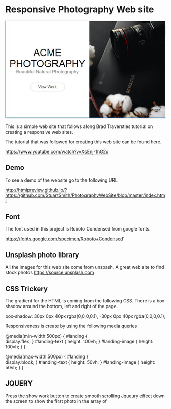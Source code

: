 # Responsive Photography Web site

<img  src="https://raw.githubusercontent.com/StuartSmith/PhotographyWebSite/master/WebsiteImage.JPG">

This is a simple web site that follows along Brad Traversties tutorial on creating a responsive web sites.

The tutorial that was followed for creating this web site can be found here. 

https://www.youtube.com/watch?v=XsEnj-1hG2o

## Demo

To see a demo of the website go to the following URL

http://htmlpreview.github.io/?https://github.com/StuartSmith/PhotographyWebSite/blob/master/index.html

## Font

The font used in this project is Roboto Condensed from google fonts.

https://fonts.google.com/specimen/Roboto+Condensed'

## Unsplash photo library

All the images for this web site come from unspash. A great web site to find stock photos
https://source.unsplash.com

## CSS Trickery 

The gradient for the HTML is coming from the following CSS. There is a box shadow around the bottom, left and right of the page. 

box-shadow: 30px 0px  40px rgba(0,0,0,0.1), -30px 0px  40px rgba(0,0,0,0.1);

Responsiveness is create by using the following media queries

@media(min-width:500px)
{
    #landing
    {        
        display:flex;
    }
    #landing-text
    {
        height: 100vh;
    }
    #landing-image
    {
        height: 100vh;
    }
}

@media(max-width:500px)
{
    #landing
    {        
        display:block;
    }
    #landing-text
    {
        height: 50vh;
    }
    #landing-image
    {
        height: 50vh;
    }
}

## JQUERY

Press the show work button to create smooth scrolling  Jqueury effect down the screen to show the first photo in the array of 

